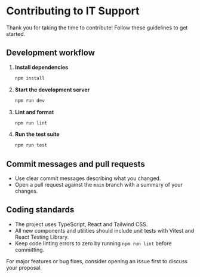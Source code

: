 # Contributing to IT Support

Thank you for taking the time to contribute! Follow these guidelines to get started.

## Development workflow

1. **Install dependencies**
   ```sh
   npm install
   ```
2. **Start the development server**
   ```sh
   npm run dev
   ```
3. **Lint and format**
   ```sh
   npm run lint
   ```
4. **Run the test suite**
   ```sh
   npm run test
   ```

## Commit messages and pull requests

- Use clear commit messages describing what you changed.
- Open a pull request against the `main` branch with a summary of your changes.

## Coding standards

- The project uses TypeScript, React and Tailwind CSS.
- All new components and utilities should include unit tests with Vitest and React Testing Library.
- Keep code linting errors to zero by running `npm run lint` before committing.

For major features or bug fixes, consider opening an issue first to discuss your proposal.
